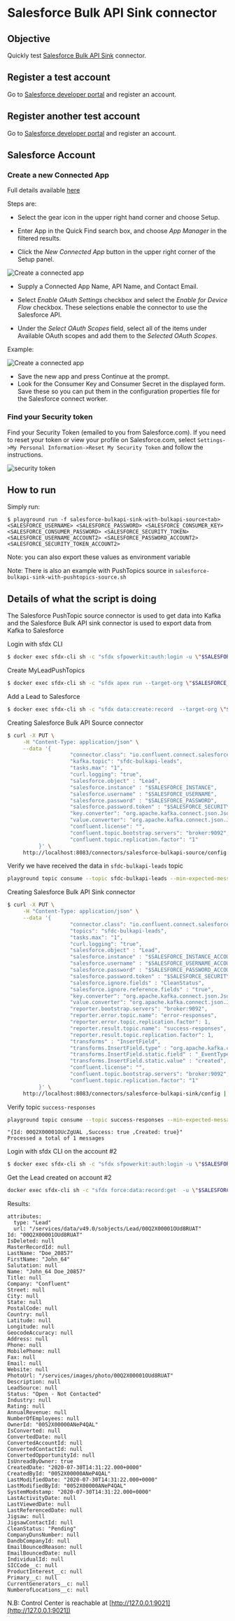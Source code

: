 # Salesforce Bulk API Sink connector



## Objective

Quickly test [Salesforce Bulk API Sink](https://docs.confluent.io/current/connect/kafka-connect-salesforce-bulk-api/sink/index.html#salesforce-bulk-api-sink-connector-for-cp) connector.


## Register a test account

Go to [Salesforce developer portal](https://developer.salesforce.com/signup/) and register an account.

## Register another test account

Go to [Salesforce developer portal](https://developer.salesforce.com/signup/) and register an account.

## Salesforce Account

### Create a new Connected App

Full details available [here](https://docs.confluent.io/current/connect/kafka-connect-salesforce/pushtopics/salesforce_pushtopic_source_connector_quickstart.html#salesforce-account)

Steps are:

* Select the gear icon in the upper right hand corner and choose Setup.

* Enter App in the Quick Find search box, and choose *App Manager* in the filtered results.

* Click the *New Connected App* button in the upper right corner of the Setup panel.

![Create a connected app](Screenshot2.png)

* Supply a Connected App Name, API Name, and Contact Email.

* Select *Enable OAuth Settings* checkbox and select the *Enable for Device Flow* checkbox. These selections enable the connector to use the Salesforce API.
* Under the *Select OAuth Scopes* field, select all of the items under Available OAuth scopes and add them to the *Selected OAuth Scopes*.

Example:

![Create a connected app](Screenshot3.png)

* Save the new app and press Continue at the prompt.
* Look for the Consumer Key and Consumer Secret in the displayed form. Save these so you can put them in the configuration properties file for the Salesforce connect worker.

### Find your Security token

Find your Security Token (emailed to you from Salesforce.com). If you need to reset your token or view your profile on Salesforce.com, select `Settings->My Personal Information->Reset My Security Token` and follow the instructions.

![security token](Screenshot1.png)


## How to run

Simply run:

```
$ playground run -f salesforce-bulkapi-sink-with-bulkapi-source<tab> <SALESFORCE_USERNAME> <SALESFORCE_PASSWORD> <SALESFORCE_CONSUMER_KEY> <SALESFORCE_CONSUMER_PASSWORD> <SALESFORCE_SECURITY_TOKEN> <SALESFORCE_USERNAME_ACCOUNT2> <SALESFORCE_PASSWORD_ACCOUNT2> <SALESFORCE_SECURITY_TOKEN_ACCOUNT2>
```

Note: you can also export these values as environment variable

Note: There is also an example with PushTopics source in `salesforce-bulkapi-sink-with-pushtopics-source.sh`

## Details of what the script is doing

The Salesforce PushTopic source connector is used to get data into Kafka and the Salesforce Bulk API sink connector is used to export data from Kafka to Salesforce

Login with sfdx CLI

```bash
$ docker exec sfdx-cli sh -c "sfdx sfpowerkit:auth:login -u \"$SALESFORCE_USERNAME\" -p \"$SALESFORCE_PASSWORD\" -r \"$SALESFORCE_INSTANCE\" -s \"$SALESFORCE_SECURITY_TOKEN\""
```

Create MyLeadPushTopics

```bash
$ docker exec sfdx-cli sh -c "sfdx apex run --target-org \"$SALESFORCE_USERNAME\" -f \"/tmp/MyLeadPushTopics.apex\""
```

Add a Lead to Salesforce

```bash
$ docker exec sfdx-cli sh -c "sfdx data:create:record  --target-org \"$SALESFORCE_USERNAME\" -s Lead -v \"FirstName='$LEAD_FIRSTNAME' LastName='$LEAD_LASTNAME' Company=Confluent\""
```

Creating Salesforce Bulk API Source connector

```bash
$ curl -X PUT \
     -H "Content-Type: application/json" \
     --data '{
                    "connector.class": "io.confluent.connect.salesforce.SalesforceBulkApiSourceConnector",
                    "kafka.topic": "sfdc-bulkapi-leads",
                    "tasks.max": "1",
                    "curl.logging": "true",
                    "salesforce.object" : "Lead",
                    "salesforce.instance" : "$SALESFORCE_INSTANCE",
                    "salesforce.username" : "$SALESFORCE_USERNAME",
                    "salesforce.password" : "$SALESFORCE_PASSWORD",
                    "salesforce.password.token" : "$SALESFORCE_SECURITY_TOKEN",
                    "key.converter": "org.apache.kafka.connect.json.JsonConverter",
                    "value.converter": "org.apache.kafka.connect.json.JsonConverter",
                    "confluent.license": "",
                    "confluent.topic.bootstrap.servers": "broker:9092",
                    "confluent.topic.replication.factor": "1"
          }' \
     http://localhost:8083/connectors/salesforce-bulkapi-source/config | jq .
```

Verify we have received the data in `sfdc-bulkapi-leads` topic

```bash
playground topic consume --topic sfdc-bulkapi-leads --min-expected-messages 1 --timeout 60
```

Creating Salesforce Bulk API Sink connector

```bash
$ curl -X PUT \
     -H "Content-Type: application/json" \
     --data '{
                    "connector.class": "io.confluent.connect.salesforce.SalesforceBulkApiSinkConnector",
                    "topics": "sfdc-bulkapi-leads",
                    "tasks.max": "1",
                    "curl.logging": "true",
                    "salesforce.object" : "Lead",
                    "salesforce.instance" : "$SALESFORCE_INSTANCE_ACCOUNT2",
                    "salesforce.username" : "$SALESFORCE_USERNAME_ACCOUNT2",
                    "salesforce.password" : "$SALESFORCE_PASSWORD_ACCOUNT2",
                    "salesforce.password.token" : "$SALESFORCE_SECURITY_TOKEN_ACCOUNT2",
                    "salesforce.ignore.fields" : "CleanStatus",
                    "salesforce.ignore.reference.fields" : "true",
                    "key.converter": "org.apache.kafka.connect.json.JsonConverter",
                    "value.converter": "org.apache.kafka.connect.json.JsonConverter",
                    "reporter.bootstrap.servers": "broker:9092",
                    "reporter.error.topic.name": "error-responses",
                    "reporter.error.topic.replication.factor": 1,
                    "reporter.result.topic.name": "success-responses",
                    "reporter.result.topic.replication.factor": 1,
                    "transforms" : "InsertField",
                    "transforms.InsertField.type" : "org.apache.kafka.connect.transforms.InsertField$Value",
                    "transforms.InsertField.static.field" : "_EventType",
                    "transforms.InsertField.static.value" : "created",
                    "confluent.license": "",
                    "confluent.topic.bootstrap.servers": "broker:9092",
                    "confluent.topic.replication.factor": "1"
          }' \
     http://localhost:8083/connectors/salesforce-bulkapi-sink/config | jq .
````

Verify topic `success-responses`

```bash
playground topic consume --topic success-responses --min-expected-messages 1 --timeout 60
```

```
"{Id: 00Q2X00001OUcZgUAL ,Success: true ,Created: true}"
Processed a total of 1 messages
```

Login with sfdx CLI on the account #2

```bash
$ docker exec sfdx-cli sh -c "sfdx sfpowerkit:auth:login -u \"$SALESFORCE_USERNAME_ACCOUNT2\" -p \"$SALESFORCE_PASSWORD_ACCOUNT2\" -r \"$SALESFORCE_INSTANCE_ACCOUNT2\" -s \"$SALESFORCE_SECURITY_TOKEN_ACCOUNT2\""
```

Get the Lead created on account #2

```bash
docker exec sfdx-cli sh -c "sfdx force:data:record:get  -u \"$SALESFORCE_USERNAME_ACCOUNT2\" -s Lead -w \"FirstName='$LEAD_FIRSTNAME' LastName='$LEAD_LASTNAME' Company=Confluent\""
```

Results:

```
attributes:
  type: "Lead"
  url: "/services/data/v49.0/sobjects/Lead/00Q2X00001OUd8RUAT"
Id: "00Q2X00001OUd8RUAT"
IsDeleted: null
MasterRecordId: null
LastName: "Doe_20857"
FirstName: "John_64"
Salutation: null
Name: "John_64 Doe_20857"
Title: null
Company: "Confluent"
Street: null
City: null
State: null
PostalCode: null
Country: null
Latitude: null
Longitude: null
GeocodeAccuracy: null
Address: null
Phone: null
MobilePhone: null
Fax: null
Email: null
Website: null
PhotoUrl: "/services/images/photo/00Q2X00001OUd8RUAT"
Description: null
LeadSource: null
Status: "Open - Not Contacted"
Industry: null
Rating: null
AnnualRevenue: null
NumberOfEmployees: null
OwnerId: "0052X00000ANeP4QAL"
IsConverted: null
ConvertedDate: null
ConvertedAccountId: null
ConvertedContactId: null
ConvertedOpportunityId: null
IsUnreadByOwner: true
CreatedDate: "2020-07-30T14:31:22.000+0000"
CreatedById: "0052X00000ANeP4QAL"
LastModifiedDate: "2020-07-30T14:31:22.000+0000"
LastModifiedById: "0052X00000ANeP4QAL"
SystemModstamp: "2020-07-30T14:31:22.000+0000"
LastActivityDate: null
LastViewedDate: null
LastReferencedDate: null
Jigsaw: null
JigsawContactId: null
CleanStatus: "Pending"
CompanyDunsNumber: null
DandbCompanyId: null
EmailBouncedReason: null
EmailBouncedDate: null
IndividualId: null
SICCode__c: null
ProductInterest__c: null
Primary__c: null
CurrentGenerators__c: null
NumberofLocations__c: null
```


N.B: Control Center is reachable at [http://127.0.0.1:9021](http://127.0.0.1:9021])
